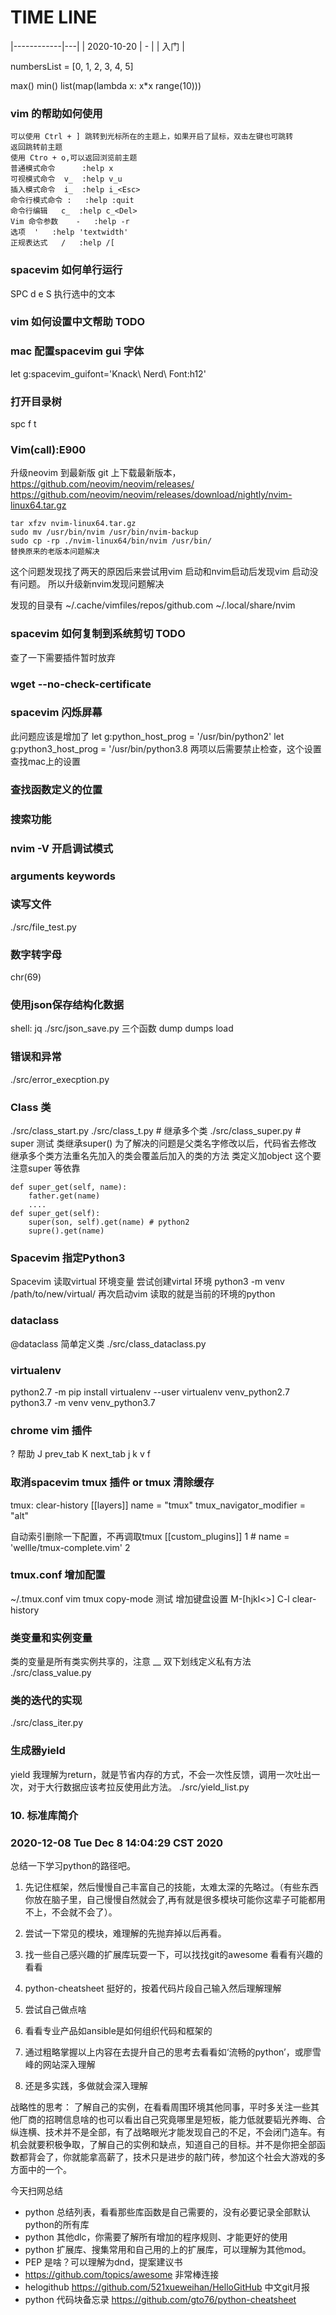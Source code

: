 # TIME LINE
|------------|---|
| 2020-10-20 | - |
| 入门       |

numbersList = [0, 1, 2, 3, 4, 5]

max()
min()
list(map(lambda x: x*x range(10)))

### vim 的帮助如何使用
```
可以使用 Ctrl + ] 跳转到光标所在的主题上，如果开启了鼠标，双击左键也可跳转
返回跳转前主题
使用 Ctro + o,可以返回浏览前主题
普通模式命令		:help x
可视模式命令	v_	:help v_u
插入模式命令	i_	:help i_<Esc>
命令行模式命令	:	:help :quit
命令行编辑	c_	:help c_<Del>
Vim 命令参数	-	:help -r
选项	'	:help 'textwidth'
正规表达式	/	:help /[
```

### spacevim 如何单行运行
SPC d e S	执行选中的文本
### vim 如何设置中文帮助 TODO

### mac 配置spacevim gui 字体
let g:spacevim_guifont='Knack\ Nerd\ Font:h12'

### 打开目录树
spc f t

### Vim(call):E900
升级neovim 到最新版
git 上下载最新版本，https://github.com/neovim/neovim/releases/
https://github.com/neovim/neovim/releases/download/nightly/nvim-linux64.tar.gz

```
tar xfzv nvim-linux64.tar.gz
sudo mv /usr/bin/nvim /usr/bin/nvim-backup
sudo cp -rp ./nvim-linux64/bin/nvim /usr/bin/
替换原来的老版本问题解决

```
这个问题发现找了两天的原因后来尝试用vim 启动和nvim启动后发现vim 启动没有问题。
所以升级新nvim发现问题解决

发现的目录有
~/.cache/vimfiles/repos/github.com
~/.local/share/nvim
### spacevim 如何复制到系统剪切 TODO
查了一下需要插件暂时放弃

### wget --no-check-certificate

### spacevim 闪烁屏幕 
此问题应该是增加了
let g:python_host_prog = '/usr/bin/python2'
let g:python3_host_prog = '/usr/bin/python3.8
两项以后需要禁止检查，这个设置查找mac上的设置

### 查找函数定义的位置

### 搜索功能
### nvim -V 开启调试模式

### arguments keywords

### 读写文件
./src/file_test.py

### 数字转字母
chr(69)

###  使用json保存结构化数据
shell: jq
./src/json_save.py
三个函数
dump dumps load

### 错误和异常
./src/error_execption.py

### Class 类
./src/class_start.py
./src/class_t.py      # 继承多个类
./src/class_super.py  # super 测试
类继承super() 为了解决的问题是父类名字修改以后，代码省去修改
继承多个类方法重名先加入的类会覆盖后加入的类的方法
类定义加object 这个要注意super 等依靠
```
def super_get(self, name):
    father.get(name)
    ....
def super_get(self):
    super(son, self).get(name) # python2
    supre().get(name)
```


### Spacevim 指定Python3
Spacevim 读取virtual 环境变量
尝试创建virtal 环境
python3 -m venv /path/to/new/virtual/
再次启动vim 读取的就是当前的环境的python

### dataclass
@dataclass 简单定义类
./src/class_dataclass.py

### virtualenv 
python2.7 -m pip install virtualenv --user
virtualenv venv_python2.7
python3.7 -m venv venv_python3.7

### chrome vim 插件
? 帮助
J prev_tab
K next_tab
j
k
v
f 

### 取消spacevim tmux 插件 or tmux 清除缓存
tmux: clear-history
[[layers]]
  name = "tmux"
  tmux_navigator_modifier = "alt"

自动索引删除一下配置，不再调取tmux
[[custom_plugins]]
  1 #  name = 'wellle/tmux-complete.vim'
  2

### tmux.conf 增加配置
~/.tmux.conf
vim tmux copy-mode 测试
增加键盘设置
M-[hjkl<>]
C-l clear-history


### 类变量和实例变量
类的变量是所有类实例共享的，注意
__ 双下划线定义私有方法
./src/class_value.py

### 类的迭代的实现
./src/class_iter.py

### 生成器yield  
yield 我理解为return，就是节省内存的方式，不会一次性反馈，调用一次吐出一次，对于大行数据应该考拉反使用此方法。
./src/yield_list.py

### 10. 标准库简介

### 2020-12-08 Tue Dec  8 14:04:29 CST 2020
总结一下学习python的路径吧。
1. 先记住框架，然后慢慢自己丰富自己的技能，太难太深的先略过。（有些东西你放在脑子里，自己慢慢自然就会了,再有就是很多模块可能你这辈子可能都用不上，不会就不会了）。

2. 尝试一下常见的模块，难理解的先抛弃掉以后再看。
3. 找一些自己感兴趣的扩展库玩耍一下，可以找找git的awesome 看看有兴趣的看看
4. python-cheatsheet 挺好的，按着代码片段自己输入然后理解理解
5. 尝试自己做点啥
6. 看看专业产品如ansible是如何组织代码和框架的
7. 通过粗略掌握以上内容在去提升自己的思考去看看如‘流畅的python’，或廖雪峰的网站深入理解
8. 还是多实践，多做就会深入理解

战略性的思考：
了解自己的实例，在看看周围环境其他同事，平时多关注一些其他厂商的招聘信息啥的也可以看出自己究竟哪里是短板，能力低就要韬光养晦、合纵连横、技术并不是全部，有了战略眼光才能发现自己的不足，不会闭门造车。有机会就要积极争取，了解自己的实例和缺点，知道自己的目标。并不是你把全部函数都背会了，你就能拿高薪了，技术只是进步的敲门砖，参加这个社会大游戏的多方面中的一个。

今天扫网总结
- python 总结列表，看看那些库函数是自己需要的，没有必要记录全部默认python的所有库
- python 其他dlc，你需要了解所有增加的程序规则、才能更好的使用
- python 扩展库、搜集常用和自己用的上的扩展库，可以理解为其他mod。
- PEP 是啥？可以理解为dnd，提案建议书
- https://github.com/topics/awesome  非常棒连接
- helogithub https://github.com/521xueweihan/HelloGitHub 中文git月报
- python 代码块备忘录 https://github.com/gto76/python-cheatsheet
